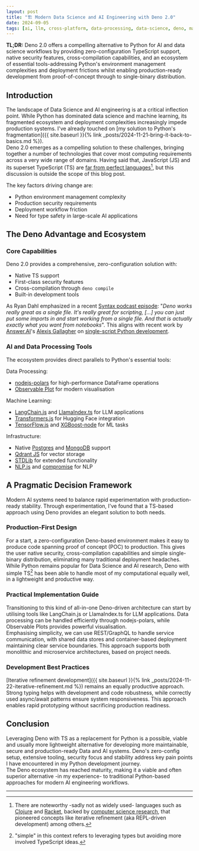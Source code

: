 ```yaml
---
layout: post
title: "🏗️ Modern Data Science and AI Engineering with Deno 2.0"
date: 2024-09-05
tags: [ai, llm, cross-platform, data-processing, data-science, deno, machine-learning, minimal, polars, production, deployment, toolchain, typescript, security, zero-config]
---
```


**TL;DR:** Deno 2.0 offers a compelling alternative to Python for AI and data
science workflows by providing zero-configuration TypeScript support, native
security features, cross-compilation capabilities, and an ecosystem of essential
tools-addressing Python's environment management complexities and deployment
frictions whilst enabling production-ready development from proof-of-concept
through to single-binary distribution.
<!--more-->

## Introduction

The landscape of Data Science and AI engineering is at a critical inflection
point. While Python has dominated data science and machine learning, its
fragmented ecosystem and deployment complexities increasingly impede production
systems. I've already touched on [my solution to Python's fragmentation]({{
site.baseurl }}{% link _posts/2024-11-21-bring-it-back-to-basics.md %}).\
Deno 2.0 emerges as a compelling solution to these challenges, bringing together
a number of technologies that cover most computing requirements across a very
wide range of domains. Having said that, JavaScript (JS) and its superset
TypeScript (TS) are
[far from perfect languages](https://www.youtube.com/watch?v=aXOChLn5ZdQ)[^1],
but this discussion is outside the scope of this blog post.

The key factors driving change are:

- Python environment management complexity
- Production security requirements
- Deployment workflow friction
- Need for type safety in large-scale AI applications

## The Deno Advantage and Ecosystem

### Core Capabilities

Deno 2.0 provides a comprehensive, zero-configuration solution with:

- Native TS support
- First-class security features
- Cross-compilation through `deno compile`
- Built-in development tools

As Ryan Dahl emphasized in a recent
[Syntax podcast episode](https://www.youtube.com/watch?v=tZBCq8Ijkgw): "_Deno
works really great as a single file. It's really great for scripting, [...] you
can just put some imports in and start working from a single file. And that is
actually exactly what you want from notebooks_". This aligns with recent work by
[Answer.AI](https://www.answer.ai/)'s
[Alexis Gallagher](https://www.alexisgallagher.com/) on
[single-script Python development](https://youtube.com/watch?v=t6-Uup-Alfs).

### AI and Data Processing Tools

The ecosystem provides direct parallels to Python's essential tools:

Data Processing:

- [nodejs-polars](https://pola-rs.github.io/nodejs-polars/) for high-performance
  DataFrame operations
- [Observable Plot](https://observablehq.com/plot/) for modern visualisation

Machine Learning:

- [LangChain.js](https://js.langchain.com/) and
  [LlamaIndex.ts](https://ts.llamaindex.ai/) for LLM applications
- [Transformers.js](https://huggingface.co/docs/transformers.js/index) for
  Hugging Face integration
- [TensorFlow.js](https://www.tensorflow.org/js) and
  [XGBoost-node](https://github.com/nuanio/xgboost-node) for ML tasks

Infrastructure:

- Native
  [Postgres](https://docs.deno.com/runtime/manual/basics/connecting_to_databases/#postgres)
  and
  [MongoDB](https://docs.deno.com/runtime/manual/basics/connecting_to_databases/#mongodb)
  support
- [Qdrant JS](https://github.com/qdrant/qdrant-js) for vector storage
- [STDLib](https://stdlib.io/docs/api/latest) for extended functionality
- [NLP.js](https://github.com/axa-group/nlp.js/) and
  [compromise](https://github.com/spencermountain/compromise) for NLP

## A Pragmatic Decision Framework

Modern AI systems need to balance rapid experimentation with production-ready
stability. Through experimentation, I've found that a TS-based approach using
Deno provides an elegant solution to both needs.

### Production-First Design

For a start, a zero-configuration Deno-based environment makes it easy to
produce code spanning proof of concept (POC) to production. This gives the user
native security, cross-compilation capabilities and simple single-binary
distribution, eliminating many traditional deployment headaches. While Python
remains popular for Data Science and AI research, Deno with simple TS[^2] has
been able to handle most of my computational equally well, in a lightweight and
productive way.

### Practical Implementation Guide

Transitioning to this kind of all-in-one Deno-driven architecture can start by
utilising tools like LangChain.js or LlamaIndex.ts for LLM applications. Data
processing can be handled efficiently through nodejs-polars, while Observable
Plots provides powerful visualisation.\
Emphasising simplicity, we can use REST/GraphQL to handle service communication,
with shared data stores and container-based deployment maintaining clear service
boundaries. This approach supports both monolithic and microservice
architectures, based on project needs.

### Development Best Practices

[Iterative refinement development]({{ site.baseurl }}{% link
_posts/2024-11-22-iterative-refinement.md %}) remains an equally productive
approach. Strong typing helps with development and code robustness, while
correctly used async/await patterns ensure system responsiveness. This approach
enables rapid prototyping without sacrificing production readiness.

## Conclusion

Leveraging Deno with TS as a replacement for Python is a possible, viable and
usually more lightweight alternative for developing more maintainable, secure
and production-ready Data and AI systems. Deno's zero-config setup, extensive
tooling, security focus and stability address key pain points I have encountered
in my Python development journey.\
The Deno ecosystem has reached maturity, making it a viable and often superior
alternative -in my experience- to traditional Python-based approaches for modern
AI engineering workflows.

---

[^1]: There are noteworthy -sadly not as widely used- languages such as
    [Clojure](https://clojure.org/) and [Racket](https://racket-lang.org/),
    backed by
    [computer science research](https://en.wikipedia.org/wiki/Lisp_(programming_language)),
    that pioneered concepts like iterative refinement (aka REPL-driven
    development) among others.

[^2]: "simple" in this context refers to leveraging types but avoiding more
    involved TypeScript ideas.
